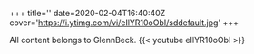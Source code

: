 +++
title=''
date=2020-02-04T16:40:40Z
cover='https://i.ytimg.com/vi/eIlYR10oObI/sddefault.jpg'
+++

All content belongs to GlennBeck.
{{< youtube eIlYR10oObI >}}
